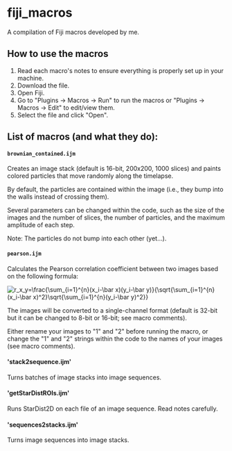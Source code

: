 # fiji_macros

A compilation of Fiji macros developed by me.


## How to use the macros

1. Read each macro's notes to ensure everything is properly set up in your machine.
2. Download the file.
3. Open Fiji.
4. Go to "Plugins -> Macros -> Run" to run the macros or "Plugins -> Macros -> Edit" to edit/view them.
5. Select the file and click "Open".

## List of macros (and what they do):

#### `brownian_contained.ijm`
Creates an image stack (default is 16-bit, 200x200, 1000 slices) and paints colored particles that move randomly along the timelapse.

By default, the particles are contained within the image (i.e., they bump into the walls instead of crossing them).

Several parameters can be changed within the code, such as the size of the images and the number of slices, the number of particles, and the maximum amplitude of each step.

Note: The particles do not bump into each other (yet...).

#### `pearson.ijm`
Calculates the Pearson correlation coefficient between two images based on the following formula:

<img src="https://latex.codecogs.com/svg.latex?r_x_y=\frac{\sum_{i=1}^{n}(x_i-\bar&space;x)(y_i-\bar&space;y)}{\sqrt{\sum_{i=1}^{n}(x_i-\bar&space;x)^2}\sqrt{\sum_{i=1}^{n}(y_i-\bar&space;y)^2}}" title="r_x_y=\frac{\sum_{i=1}^{n}(x_i-\bar x)(y_i-\bar y)}{\sqrt{\sum_{i=1}^{n}(x_i-\bar x)^2}\sqrt{\sum_{i=1}^{n}(y_i-\bar y)^2}}" />


The images will be converted to a single-channel format (default is 32-bit but it can be changed to 8-bit or 16-bit; see macro comments).

Either rename your images to "1" and "2" before running the macro, or change the "1" and "2" strings within the code to the names of your images (see macro comments).

#### 'stack2sequence.ijm'
Turns batches of image stacks into image sequences.

#### 'getStarDistROIs.ijm'
Runs StarDist2D on each file of an image sequence. Read notes carefully.

#### 'sequences2stacks.ijm'
Turns image sequences into image stacks.
